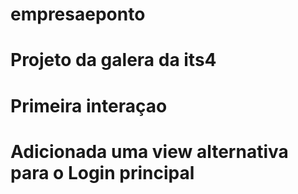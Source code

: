 # empresaeponto
# Projeto da galera da its4
# Primeira interaçao
# Adicionada uma view alternativa para o Login principal